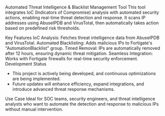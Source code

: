 Automated Threat Intelligence & Blacklist Management Tool
This tool integrates IoC (Indicators of Compromise) analysis with automated security actions, enabling real-time threat detection and response. It scans IP addresses using AbuseIPDB and VirusTotal, then automatically takes action based on predefined risk thresholds.

Key Features
IoC Analysis: Fetches threat intelligence data from AbuseIPDB and VirusTotal.
Automated Blacklisting: Adds malicious IPs to Fortigate's "AutomationBlacklist" group.
Timed Removal: IPs are automatically removed after 12 hours, ensuring dynamic threat mitigation.
Seamless Integration: Works with Fortigate firewalls for real-time security enforcement.
Development Status
- This project is actively being developed, and continuous optimizations are being implemented.
- Future updates will enhance efficiency, expand integrations, and introduce advanced threat response mechanisms.

Use Case
Ideal for SOC teams, security engineers, and threat intelligence analysts who want to automate the detection and response to malicious IPs without manual intervention.
